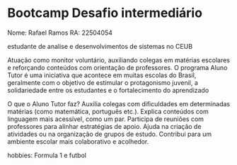 # Bootcamp Desafio intermediário
Nome: Rafael Ramos
RA: 22504054

estudante de analise e desenvolvimentos de sistemas no CEUB

Atuação como monitor voluntário, auxiliando colegas em matérias escolares e reforçando conteúdos com orientação de professores.
O programa Aluno Tutor é uma iniciativa que acontece em muitas escolas do Brasil, geralmente com o objetivo de estimular o protagonismo juvenil, a solidariedade entre os estudantes e o fortalecimento do aprendizado

O que o Aluno Tutor faz?
Auxilia colegas com dificuldades em determinadas matérias (como matemática, português etc.).
Explica conteúdos com linguagem mais acessível, como um par.
Participa de reuniões com professores para alinhar estratégias de apoio.
Ajuda na criação de atividades ou na organização de grupos de estudo.
Contribui para um ambiente escolar mais colaborativo e acolhedor.

hobbies: Formula 1 e futbol 
